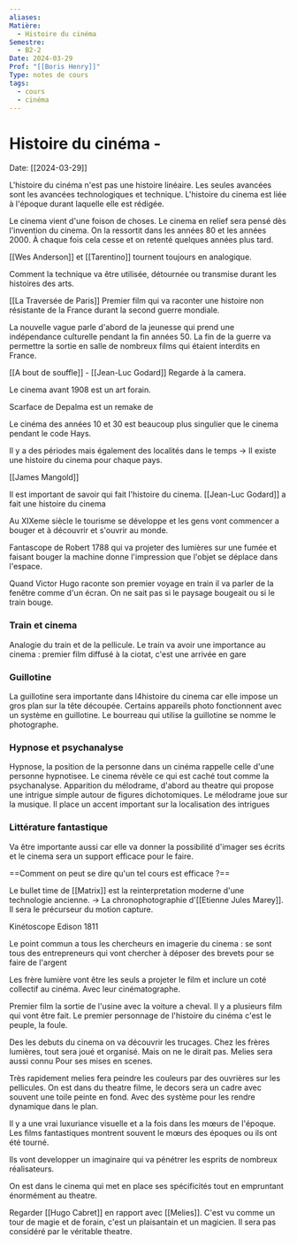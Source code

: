 ```yaml
---
aliases: 
Matière:
  - Histoire du cinéma
Semestre:
  - B2-2
Date: 2024-03-29
Prof: "[[Boris Henry]]"
Type: notes de cours
tags:
  - cours
  - cinéma
---
```

# Histoire du cinéma - 
Date: [[2024-03-29]] 

L'histoire du cinéma n'est pas une histoire linéaire. Les seules avancées sont les avancées technologiques et technique. 
L'histoire du cinema est liée à l'époque durant laquelle elle est rédigée. 

Le cinema vient d'une foison de choses. Le cinema en relief sera pensé dès l'invention du cinema. On la ressortit dans les années 80 et les années 2000. À chaque fois cela cesse et on retenté quelques années plus tard.

 [[Wes Anderson]] et [[Tarentino]] tournent toujours en analogique. 

Comment la technique va être utilisée, détournée ou transmise durant les histoires des arts. 

[[La Traversée de Paris]] Premier film qui va raconter une histoire non résistante de la France durant la second guerre mondiale. 

La nouvelle vague parle d'abord de la jeunesse qui prend une indépendance culturelle pendant la fin années 50. La fin de la guerre va permettre la sortie en salle de nombreux films qui étaient interdits en France. 

[[A bout de souffle]] - [[Jean-Luc Godard]] Regarde à la camera. 

Le cinema avant 1908 est un art forain. 

Scarface de Depalma est un remake de 

Le cinéma des années 10 et 30 est beaucoup plus singulier que le cinema pendant le code Hays. 

Il y a des périodes mais également des localités dans le temps → Il existe une histoire du cinema pour chaque pays. 

[[James Mangold]]

Il est important de savoir qui fait l'histoire du cinema. [[Jean-Luc Godard]] a fait une histoire du cinema 

Au XIXeme siècle le tourisme se développe et les gens vont commencer a bouger et à découvrir et s'ouvrir au monde. 

Fantascope de Robert 1788 qui va projeter des lumières sur une fumée et faisant bouger la machine donne l'impression que l'objet se déplace dans l'espace. 

Quand Victor Hugo raconte son premier voyage en train il va parler de la fenêtre comme d'un écran. On ne sait pas si le paysage bougeait ou si le train bouge. 

### Train et cinema 
Analogie du train et de la pellicule. 
Le train va avoir une importance au cinema : premier film diffusé à la ciotat, c'est une arrivée en gare

### Guillotine 
La guillotine sera importante dans l4histoire du cinema car elle impose un gros plan sur la tête découpée. Certains appareils photo fonctionnent avec un système en guillotine. 
Le bourreau qui utilise la guillotine se nomme le photographe. 
### Hypnose et psychanalyse
Hypnose, la position de la personne dans un cinéma rappelle celle d'une personne hypnotisee. 
Le cinema révèle ce qui est caché tout comme la psychanalyse. Apparition du mélodrame, d'abord au theatre qui propose une intrigue simple autour de figures dichotomiques. 
Le mélodrame joue sur la musique. Il place un accent important sur la localisation des intrigues 
### Littérature fantastique 
Va être importante aussi car elle va donner la possibilité d'imager ses écrits et le cinema sera un support efficace pour le faire. 

==Comment on peut se dire qu'un tel cours est efficace ?== 

Le bullet time de [[Matrix]] est la reinterpretation moderne d'une technologie ancienne. → La chronophotographie d'[[Etienne Jules Marey]]. 
Il sera le précurseur du motion capture. 

Kinétoscope Edison 1811 


Le point commun a tous les chercheurs en imagerie du cinema : se sont tous des entrepreneurs qui vont chercher à déposer des brevets pour se faire de l'argent  

Les frère lumière vont être les seuls a projeter le film et inclure un coté collectif au cinéma. Avec leur cinématographe. 

Premier film la sortie de l'usine avec la voiture a cheval. Il y a plusieurs  film qui vont être fait. Le premier personnage de l'histoire du cinéma c'est le peuple, la foule. 

Des les debuts du cinema on va découvrir les trucages. Chez les frères lumières, tout sera joué et organisé. Mais on ne le dirait pas. 
Melies sera aussi connu Pour ses mises en scenes. 

Très rapidement melies fera peindre les couleurs par des ouvrières sur les pellicules. On est dans du theatre filme, le decors sera un cadre avec souvent une toile peinte en fond. Avec des système pour les rendre dynamique dans le plan. 

Il y a une vrai luxuriance visuelle et a la fois dans les mœurs de l'époque. Les films fantastiques montrent souvent le mœurs des époques ou ils ont été tourné. 

Ils vont developper un imaginaire qui va pénétrer les esprits de nombreux réalisateurs. 

On est dans le cinema qui met en place ses spécificités tout en empruntant énormément au theatre. 

Regarder [[Hugo Cabret]] en rapport avec [[Melies]]. 
C'est vu comme un tour de magie et de forain, c'est un plaisantain et un magicien. Il sera pas considéré par le véritable theatre. 